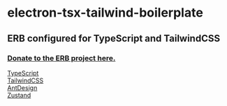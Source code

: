 # electron-tsx-tailwind-boilerplate

## ERB configured for TypeScript and TailwindCSS

<p>

### <a href="https://opencollective.com/electron-react-boilerplate-594">Donate to the ERB project here.</a>

</p>

<p>
<a href="https://www.typescriptlang.org/">TypeScript</a><br/>
<a href="https://tailwindcss.com/">TailwindCSS</a><br/>
<a href="https://ant.design/">AntDesign</a><br/>
<a href="https://github.com/pmndrs/zustand">Zustand</a><br/>
</p>
